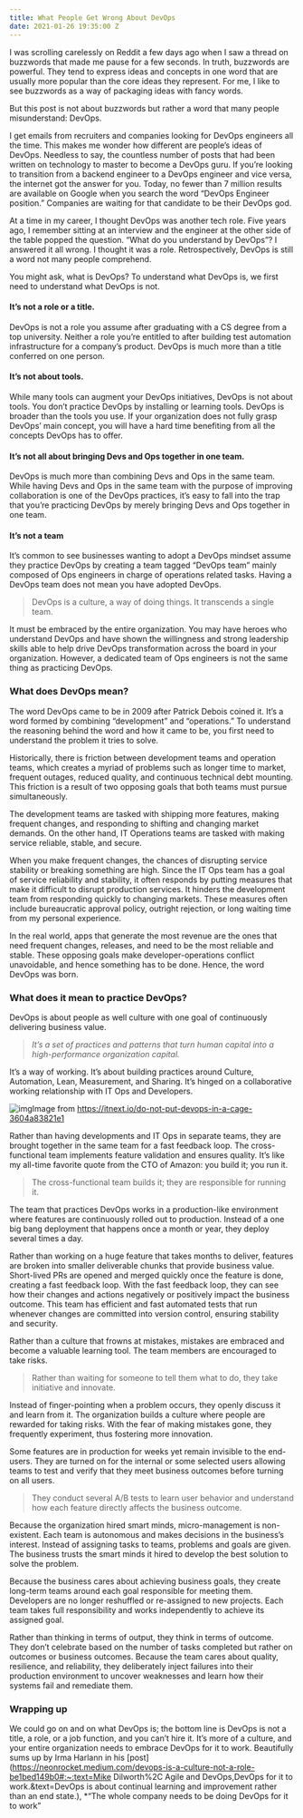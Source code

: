 ```yaml
---
title: What People Get Wrong About DevOps
date: 2021-01-26 19:35:00 Z
---
```


I was scrolling carelessly on Reddit a few days ago when I saw a thread on buzzwords that made me pause for a few seconds. In truth, buzzwords are powerful. They tend to express ideas and concepts in one word that are usually more popular than the core ideas they represent. For me, I like to see buzzwords as a way of packaging ideas with fancy words.

But this post is not about buzzwords but rather a word that many people misunderstand: DevOps.

I get emails from recruiters and companies looking for DevOps engineers all the time. This makes me wonder how different are people’s ideas of DevOps. Needless to say, the countless number of posts that had been written on technology to master to become a DevOps guru. If you’re looking to transition from a backend engineer to a DevOps engineer and vice versa, the internet got the answer for you. Today, no fewer than 7 million results are available on Google when you search the word “DevOps Engineer position.” Companies are waiting for that candidate to be their DevOps god.

At a time in my career, I thought DevOps was another tech role. Five years ago, I remember sitting at an interview and the engineer at the other side of the table popped the question. “What do you understand by DevOps”? I answered it all wrong. I thought it was a role. Retrospectively, DevOps is still a word not many people comprehend.

You might ask, what is DevOps? To understand what DevOps is, we first need to understand what DevOps is not.

#### It’s not a role or a title.

DevOps is not a role you assume after graduating with a CS degree from a top university. Neither a role you’re entitled to after building test automation infrastructure for a company’s product. DevOps is much more than a title conferred on one person.

#### It’s not about tools.

While many tools can augment your DevOps initiatives, DevOps is not about tools. You don’t practice DevOps by installing or learning tools. DevOps is broader than the tools you use. If your organization does not fully grasp DevOps’ main concept, you will have a hard time benefiting from all the concepts DevOps has to offer.

#### It’s not all about bringing Devs and Ops together in one team.

DevOps is much more than combining Devs and Ops in the same team. While having Devs and Ops in the same team with the purpose of improving collaboration is one of the DevOps practices, it’s easy to fall into the trap that you’re practicing DevOps by merely bringing Devs and Ops together in one team.

#### It’s not a team

It’s common to see businesses wanting to adopt a DevOps mindset assume they practice DevOps by creating a team tagged “DevOps team” mainly composed of Ops engineers in charge of operations related tasks. Having a DevOps team does not mean you have adopted DevOps.

> DevOps is a culture, a way of doing things. It transcends a single team.

It must be embraced by the entire organization. You may have heroes who understand DevOps and have shown the willingness and strong leadership skills able to help drive DevOps transformation across the board in your organization. However, a dedicated team of Ops engineers is not the same thing as practicing DevOps.

### What does DevOps mean?

The word DevOps came to be in 2009 after Patrick Debois coined it. It’s a word formed by combining “development” and “operations.” To understand the reasoning behind the word and how it came to be, you first need to understand the problem it tries to solve.

Historically, there is friction between development teams and operation teams, which creates a myriad of problems such as longer time to market, frequent outages, reduced quality, and continuous technical debt mounting. This friction is a result of two opposing goals that both teams must pursue simultaneously.

The development teams are tasked with shipping more features, making frequent changes, and responding to shifting and changing market demands. On the other hand, IT Operations teams are tasked with making service reliable, stable, and secure.

When you make frequent changes, the chances of disrupting service stability or breaking something are high. Since the IT Ops team has a goal of service reliability and stability, it often responds by putting measures that make it difficult to disrupt production services. It hinders the development team from responding quickly to changing markets. These measures often include bureaucratic approval policy, outright rejection, or long waiting time from my personal experience.

In the real world, apps that generate the most revenue are the ones that need frequent changes, releases, and need to be the most reliable and stable. These opposing goals make developer-operations conflict unavoidable, and hence something has to be done. Hence, the word DevOps was born.

### What does it mean to practice DevOps?

DevOps is about people as well culture with one goal of continuously delivering business value.

> *It’s a set of practices and patterns that turn human capital into a high-performance organization capital.*

It’s a way of working. It’s about building practices around Culture, Automation, Lean, Measurement, and Sharing. It’s hinged on a collaborative working relationship with IT Ops and Developers.

![img](https://cdn-images-1.medium.com/max/1600/0*uMTk7yzL1vvVR-XL.png)Image from https://itnext.io/do-not-put-devops-in-a-cage-3604a83821e1

Rather than having developments and IT Ops in separate teams, they are brought together in the same team for a fast feedback loop. The cross-functional team implements feature validation and ensures quality. It’s like my all-time favorite quote from the CTO of Amazon: you build it; you run it.

> The cross-functional team builds it; they are responsible for running it.

The team that practices DevOps works in a production-like environment where features are continuously rolled out to production. Instead of a one big bang deployment that happens once a month or year, they deploy several times a day.

Rather than working on a huge feature that takes months to deliver, features are broken into smaller deliverable chunks that provide business value. Short-lived PRs are opened and merged quickly once the feature is done, creating a fast feedback loop. With the fast feedback loop, they can see how their changes and actions negatively or positively impact the business outcome. This team has efficient and fast automated tests that run whenever changes are committed into version control, ensuring stability and security.

Rather than a culture that frowns at mistakes, mistakes are embraced and become a valuable learning tool. The team members are encouraged to take risks.

> Rather than waiting for someone to tell them what to do, they take initiative and innovate.

Instead of finger-pointing when a problem occurs, they openly discuss it and learn from it. The organization builds a culture where people are rewarded for taking risks. With the fear of making mistakes gone, they frequently experiment, thus fostering more innovation.

Some features are in production for weeks yet remain invisible to the end-users. They are turned on for the internal or some selected users allowing teams to test and verify that they meet business outcomes before turning on all users.

> They conduct several A/B tests to learn user behavior and understand how each feature directly affects the business outcome.

Because the organization hired smart minds, micro-management is non-existent. Each team is autonomous and makes decisions in the business’s interest. Instead of assigning tasks to teams, problems and goals are given. The business trusts the smart minds it hired to develop the best solution to solve the problem.

Because the business cares about achieving business goals, they create long-term teams around each goal responsible for meeting them. Developers are no longer reshuffled or re-assigned to new projects. Each team takes full responsibility and works independently to achieve its assigned goal.

Rather than thinking in terms of output, they think in terms of outcome. They don’t celebrate based on the number of tasks completed but rather on outcomes or business outcomes. Because the team cares about quality, resilience, and reliability, they deliberately inject failures into their production environment to uncover weaknesses and learn how their systems fail and remediate them.

### Wrapping up

We could go on and on what DevOps is; the bottom line is DevOps is not a title, a role, or a job function, and you can’t hire it. It’s more of a culture, and your entire organization needs to embrace DevOps for it to work. Beautifully sums up by Irma Harlann in his [post](https://neonrocket.medium.com/devops-is-a-culture-not-a-role-be1bed149b0#:~:text=Mike Dilworth%2C Agile and DevOps,DevOps for it to work.&text=DevOps is about continual learning and improvement rather than an end state.), *“The whole company needs to be doing DevOps for it to work”
